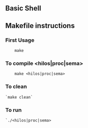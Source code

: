 Basic Shell
-----------

## Makefile instructions

### First Usage
```
    make 
```

### To compile <hilos|proc|sema>
```
    make <hilos|proc|sema>
```

### To clean
    `make clean`

### To run
    `./<hilos|proc|sema>
